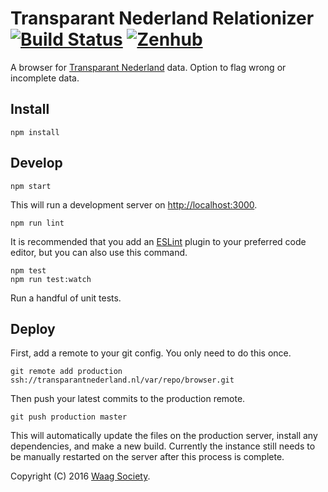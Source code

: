 # Transparant Nederland Relationizer [![Build Status](https://travis-ci.org/transparantnederland/browser.svg)](https://travis-ci.org/transparantnederland/browser) [![Zenhub](https://raw.githubusercontent.com/ZenHubIO/support/master/zenhub-badge.png)](https://zenhub.io)

A browser for [Transparant Nederland](https://transparantnederland.nl/) data. Option to flag wrong or incomplete data.

## Install

```shell
npm install
```

## Develop

```shell
npm start
```

This will run a development server on [http://localhost:3000](http://localhost:3000).

```shell
npm run lint
```
It is recommended that you add an [ESLint](http://eslint.org/) plugin to your preferred code editor, but you can also use this command.

```shell
npm test
npm run test:watch
```
Run a handful of unit tests.

## Deploy

First, add a remote to your git config. You only need to do this once.

```shell
git remote add production ssh://transparantnederland.nl/var/repo/browser.git
```

Then push your latest commits to the production remote.

```shell
git push production master
```

This will automatically update the files on the production server, install any dependencies, and make a new build. Currently the instance still needs to be manually restarted on the server after this process is complete.

Copyright (C) 2016 [Waag Society](http://waag.org).
